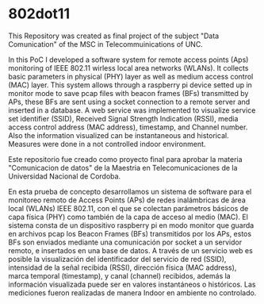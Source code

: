 # 802dot11

This Repository was created as final project of the subject "Data Comunication" of the MSC in Telecommuinications of UNC.

In this  PoC I developed a software system for remote access  points (Aps) monitoring of IEEE 802.11 wirless local area networks (WLANs). It collects basic parameters in physical (PHY) layer as well as medium access control (MAC) layer. This system allows through a raspberry pi device setted up in monitor mode to save pcap  files with beacon frames (BFs) transmitted by APs, these BFs are sent using a socket connection to a remote server and inserted in a database. A web service was implemented to visualize service set identifier (SSID), Received Signal Strength Indication (RSSI), media access control address (MAC address), timestamp, and Channel number. Also the information visualized can be instantaneous and historical. Measures were done in a not controlled indoor environment.


Este repositorio fue creado como proyecto final para aprobar la materia "Comunicacion de datos" de la Maestria en Telecomunicaciones de la Universidad Nacional de Cordoba.

En esta prueba de concepto desarrollamos un sistema de software para el monitoreo remoto de Access Points (APs) de redes inalámbricas de área local (WLANs) IEEE 802.11, con el que se colectan parámetros básicos de capa física (PHY) como también de la capa de acceso al medio (MAC).
El sistema consta de un dispositivo raspberry pi en modo monitor que guarda en archivos pcap los Beacon Frames (BFs) transmitidos por los APs,  estos BFs son enviados mediante una comunicación por socket a un servidor remoto, e insertados en una base de datos. A través de un servicio web es posible la visualización del identificador del servicio de red (SSID), intensidad de la señal recibida (RSSI), dirección física (MAC address), marca temporal (timestamp), y canal (channel) recibidos, además la información visualizada puede ser en valores instantáneos o históricos.
Las mediciones fueron realizadas de manera Indoor en ambiente no controlado.
